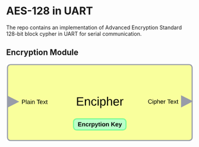 # AES-128 in UART 
The repo contains an implementation of Advanced Encryption Standard 128-bit block cypher in UART for serial communication.
## Encryption Module
![alt text](images/enryption.png)
